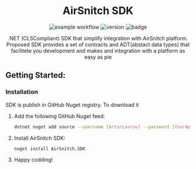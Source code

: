 <div align="center">

  # AirSnitch SDK 

![example workflow](https://github.com/AirQualityControl/sdk/actions/workflows/test_and_build.yml/badge.svg) ![version](https://img.shields.io/badge/version-0.7.0-yellow)
![badge](https://img.shields.io/badge/CLSCompliant-true-blue)

.NET (CLSCompliant) SDK that simplify integration with AirSnitch platform.
Proposed SDK provides a set of contracts and ADT(abstact data types) that facilitete you development and makes and integration with a platform as easy as pie
</div>



## Getting Started:

### Installation

SDK is publish in GitHub Nuget registry.
To download it 

1. Add the following GitHub Nuget feed:
   ```sh
   dotnet nuget add source --username [ArturLavrov] --password [YourApiKey] --name github https://nuget.pkg.github.com/AirQualityControl/index.json
   ```
2. Install AirSnitch SDK:
   ```sh
   nuget install AirSnitch.SDK
   ```
4. Happy codding!
